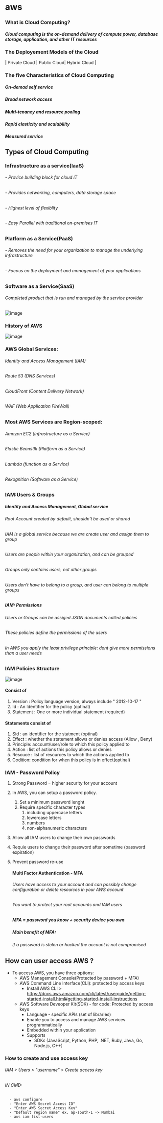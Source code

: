 # aws

### What is Cloud Computing? 
##### Cloud computing is the on-demand delivery of compute power, database storage, application, and other IT resources

### The Deployement Models of the Cloud
| Private Cloud      | Public Cloud| Hybrid Cloud |

### The five Characteristics of Cloud Computing
##### On-demad self service
##### Broad network access
##### Multi-tenancy and resource pooling
##### Rapid elasticity and scalability
##### Measured service

## Types of Cloud Computing 
### Infrastructure as a service(IaaS)
###### - Provice building block for cloud IT
###### - Provides networking, computers, data storage space
###### - Highest level of flexiblity
###### - Easy Parallel with traditional on-premises IT

### Platform as a Service(PaaS)
###### - Removes the need for your organization to  manage the underlying infrastructure
###### - Focous on the deployment and management of your applications

### Software as a Service(SaaS)
###### Completed product that is run and managed by the service provider


![image](https://github.com/user-attachments/assets/d62b8e3b-63a5-4040-af11-da19a445fafa)


### History of AWS 
![image](https://github.com/user-attachments/assets/6738ac60-d7fb-481a-8f00-f9fc679dc318)



### AWS Global Services:
###### Identity and Access Management (IAM)
###### Route 53 (DNS Services)
###### CloudFront (Content Delivery Network)
###### WAF (Web Application FireWall)

### Most AWS Services are Region-scoped:
###### Amazon EC2 (Infrastructure as a Service)
###### Elastic Beanstlk (Platform as a Service)
###### Lambda (function as a Service)
###### Rekognition (Software as a Service)


### IAM:Users & Groups
##### Identity and Access Management, Global service
###### Root Account created by default, shouldn't be used or shared
###### IAM is a global service because we are create user and assign them to group
###### Users are people within your organization, and can be grouped
###### Groups only contains users, not other groups
###### Users don't have to belong to a group, and user can belong to multiple groups

##### IAM: Permissions
###### Users or Groups can be assiged JSON documents called policies
###### These policies define the permissions of the users
###### In AWS you apply the least privilege principle: dont give more permissions than a user needs


### IAM Policies Structure

![image](https://github.com/user-attachments/assets/a6006f57-9110-404a-bd2d-24b2f4b81311)

#### Consist of
1. Version : Policy language version, always include " 2012-10-17 "
2. Id : An Identifier for the policy (optinal)
3. Statement : One or more individual statement (required)

#### Statements consist of 
1. Sid : an identifier for the statment (optinal)
2. Effect : whether the statement allows or denies access (Allow , Deny)
3. Principle: account/user/role to which this policy applied to
4. Action : list of actions this policy allows or denies
5. Resouce : list of resources to which the actions applied to
6. Codition: condition for when this policy is in effect(optinal)


### IAM - Password Policy
1. Strong Password = higher security for your account
2. In AWS, you can setup a password policy.
   1. Set a minimum password lenght
   2. Require specific character types
       1. including uppercase letters
       2. lowercase letters
       3. numbers
       4. non-alphanumeric characters
  3. Allow all IAM users to change their own passwords
  4. Requie users to change their password after sometime (password expiration)
  5. Prevent password re-use

     #### Multi Factor Authentication - MFA
     ###### Users have access to your account and can possibly change configuration or delete resources in your AWS account
     ###### You want to protect your root accounts and IAM users
     ##### MFA = password you know + security device you own
     ##### Main benefit of MFA:
     ###### if a password is stolen or hacked the account is not compromised

## How can user access AWS ?
* To access AWS, you have three options:
   *  AWS Management Console(Protected by password + MFA)
   *  AWS Command Line Interface(CLI): protected by access keys
       * Install AWS CLI > https://docs.aws.amazon.com/cli/latest/userguide/getting-started-install.html#getting-started-install-instructions
   *  AWS Software Deveoper Kit(SDK) - for code: Protected by access keys
       * Language - specific APIs (set of libraries)
       * Enable you to access and manage AWS services programmatically
       * Embedded within your application
       * Supports
           * SDKs (JavaScript, Python, PHP, .NET, Ruby, Java, Go, Node.js, C++)


### How to create and use access key
###### IAM > Users > "username" > Create access key
###### IN CMD: 
      - aws configure
      - "Enter AWS Secret Access ID"
      - "Enter AWS Secret Access Key"
      - "Default region name" ex. ap-south-1 -> Mumbai
      - aws iam list-users
 



